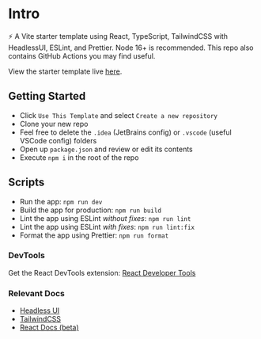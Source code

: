 # Intro

⚡ A Vite starter template using React, TypeScript, TailwindCSS with HeadlessUI, ESLint, and Prettier. Node 16+ is recommended. This repo also contains GitHub Actions you may find useful.

View the starter template live [here](https://mooship-vite.onrender.com).

## Getting Started

-   Click `Use This Template` and select `Create a new repository`
-   Clone your new repo
-   Feel free to delete the `.idea` (JetBrains config) or `.vscode` (useful VSCode config) folders
-   Open up `package.json` and review or edit its contents
-   Execute `npm i` in the root of the repo

## Scripts

-   Run the app: `npm run dev`
-   Build the app for production: `npm run build`
-   Lint the app using ESLint _without fixes_: `npm run lint`
-   Lint the app using ESLint _with fixes_: `npm run lint:fix`
-   Format the app using Prettier: `npm run format`

### DevTools

Get the React DevTools extension: [React Developer Tools](https://beta.reactjs.org/learn/react-developer-tools)

### Relevant Docs

-   [Headless UI](https://headlessui.com/)
-   [TailwindCSS](https://tailwindcss.com/docs/)
-   [React Docs (beta)](https://beta.reactjs.org/)
